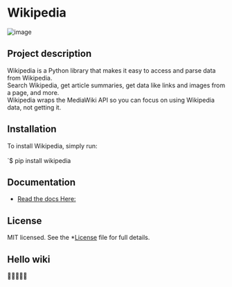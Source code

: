 # Wikipedia
![image](https://user-images.githubusercontent.com/67740644/124870233-fe2d1300-dfdf-11eb-889e-8e831fd0cb7a.png)

## Project description
Wikipedia is a Python library that makes it easy to access and parse data from Wikipedia.<br />
Search Wikipedia, get article summaries, get data like links and images from a page, and more.<br /> 
Wikipedia wraps the MediaWiki API so you can focus on using Wikipedia data, not getting it.<br />

## Installation
To install Wikipedia, simply run:<br /><br />
`$ pip install wikipedia

## Documentation
* [Read the docs Here:](https://wikipedia.readthedocs.org/en/latest/.)

## License
MIT licensed. See the *[License](https://github.com/goldsmith/Wikipedia/blob/master/LICENSE) file for full details.

## Hello wiki
🤔🤗🤔🤗🤔
